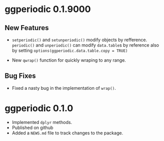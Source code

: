 # ggperiodic 0.1.9000

## New Features

* `setperiodic()` and `setunperiodic()` modify objects
by refference. `periodic()` and `unperiodic()` can modify `data.table`s by
reference also by setting `options(ggperiodic.data.table.copy = TRUE)` 

* New `qwrap()` function for quickly wraping to any range.


## Bug Fixes

* Fixed a nasty bug in the implementation of `wrap()`.


# ggperiodic 0.1.0

* Implemented `dplyr` methods. 
* Published on github
* Added a `NEWS.md` file to track changes to the package.

